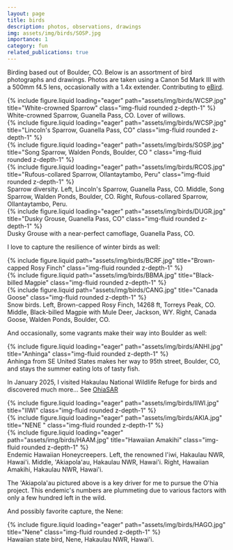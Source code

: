 ```yaml
---
layout: page
title: birds
description: photos, observations, drawings
img: assets/img/birds/SOSP.jpg
importance: 1
category: fun
related_publications: true
---
```


Birding based out of Boulder, CO. Below is an assortment of bird photographs and drawings. Photos are taken using a Canon 5d Mark III with a 500mm f4.5 lens, occasionally with a 1.4x extender. Contributing to <a href="https://ebird.org/profile/NTgwMzc4MQ/world">eBird</a>.

<div class="row">
    <div class="col-sm mt-3 mt-md-0">
        {% include figure.liquid loading="eager" path="assets/img/birds/WCSP.jpg" title="White-crowned Sparrow" class="img-fluid rounded z-depth-1" %}
    </div>
</div>
<div class="caption">
    White-crowned Sparrow, Guanella Pass, CO. Lover of willows.
</div>

<div class="row">
    <div class="col-sm mt-3 mt-md-0">
        {% include figure.liquid loading="eager" path="assets/img/birds/WCSP.jpg" title="Lincoln's Sparrow, Guanella Pass, CO" class="img-fluid rounded z-depth-1" %}
    </div>
    <div class="col-sm mt-3 mt-md-0">
        {% include figure.liquid loading="eager" path="assets/img/birds/SOSP.jpg" title="Song Sparrow, Walden Ponds, Boulder, CO " class="img-fluid rounded z-depth-1" %}
    </div>
    <div class="col-sm mt-3 mt-md-0">
        {% include figure.liquid loading="eager" path="assets/img/birds/RCOS.jpg" title="Rufous-collared Sparrow, Ollantaytambo, Peru" class="img-fluid rounded z-depth-1" %}
    </div>
</div>
<div class="caption">
    Sparrow diversity. Left, Lincoln's Sparrow, Guanella Pass, CO. Middle, Song Sparrow, Walden Ponds, Boulder, CO. Right, Rufous-collared Sparrow, Ollantaytambo, Peru.
</div>

<div class="row">
    <div class="col-sm mt-3 mt-md-0">
        {% include figure.liquid loading="eager" path="assets/img/birds/DUGR.jpg" title="Dusky Grouse, Guanella Pass, CO" class="img-fluid rounded z-depth-1" %}
    </div>
</div>
<div class="caption">
    Dusky Grouse with a near-perfect camoflage, Guanella Pass, CO.
</div>

I love to capture the resilience of winter birds as well:

<div class="row justify-content-sm-center">
    <div class="col-sm mt-3 mt-md-0">
        {% include figure.liquid path="assets/img/birds/BCRF.jpg" title="Brown-capped Rosy Finch" class="img-fluid rounded z-depth-1" %}
    </div>
    <div class="col-sm mt-3 mt-md-0">
        {% include figure.liquid path="assets/img/birds/BBMA.jpg" title="Black-billed Magpie" class="img-fluid rounded z-depth-1" %}
    </div>
    <div class="col-sm mt-3 mt-md-0">
        {% include figure.liquid path="assets/img/birds/CANG.jpg" title="Canada Goose" class="img-fluid rounded z-depth-1" %}
    </div>
</div>
<div class="caption">
    Snow birds. Left, Brown-capped Rosy Finch, 14268 ft, Torreys Peak, CO. Middle, Black-billed Magpie with Mule Deer, Jackson, WY. Right, Canada Goose, Walden Ponds, Boulder, CO.
</div>

And occasionally, some vagrants make their way into Boulder as well:

<div class="row">
    <div class="col-sm mt-3 mt-md-0">
        {% include figure.liquid loading="eager" path="assets/img/birds/ANHI.jpg" title="Anhinga" class="img-fluid rounded z-depth-1" %}
    </div>
</div>
<div class="caption">
    Anhinga from SE United States makes her way to 95th street, Boulder, CO, and stays the summer eating lots of tasty fish. 
</div>

In January 2025, I visited Hakaulau National Wildlife Refuge for birds and discovered much more... See <a href="https://cj-oneill.com/projects/ohiasar/">OhiaSAR</a>

<div class="row">
    <div class="col-sm mt-3 mt-md-0">
        {% include figure.liquid loading="eager" path="assets/img/birds/IIWI.jpg" title="IIWI" class="img-fluid rounded z-depth-1" %}
    </div>
    <div class="col-sm mt-3 mt-md-0">
        {% include figure.liquid loading="eager" path="assets/img/birds/AKIA.jpg" title="NENE " class="img-fluid rounded z-depth-1" %}
    </div>
    <div class="col-sm mt-3 mt-md-0">
        {% include figure.liquid loading="eager" path="assets/img/birds/HAAM.jpg" title="Hawaiian Amakihi" class="img-fluid rounded z-depth-1" %}
    </div>
</div>
<div class="caption">
    Endemic Hawaiian Honeycreepers. Left, the renowned I'iwi, Hakaulau NWR, Hawai'i. Middle, 'Akiapola'au, Hakaulau NWR, Hawai'i. Right, Hawaiian Amakihi, Hakaulau NWR, Hawai'i.
</div>

The 'Akiapola'au pictured above is a key driver for me to pursue the O'hia project. This endemic's numbers are plummeting due to various factors with only a few hundred left in the wild.

And possibly favorite capture, the Nene:

<div class="row">
    <div class="col-sm mt-3 mt-md-0">
        {% include figure.liquid loading="eager" path="assets/img/birds/HAGO.jpg" title="Nene" class="img-fluid rounded z-depth-1" %}
    </div>
</div>
<div class="caption">
    Hawaiian state bird, Nene, Hakaulau NWR, Hawai'i.
</div>
